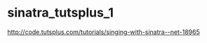 sinatra_tutsplus_1
==================

http://code.tutsplus.com/tutorials/singing-with-sinatra--net-18965
